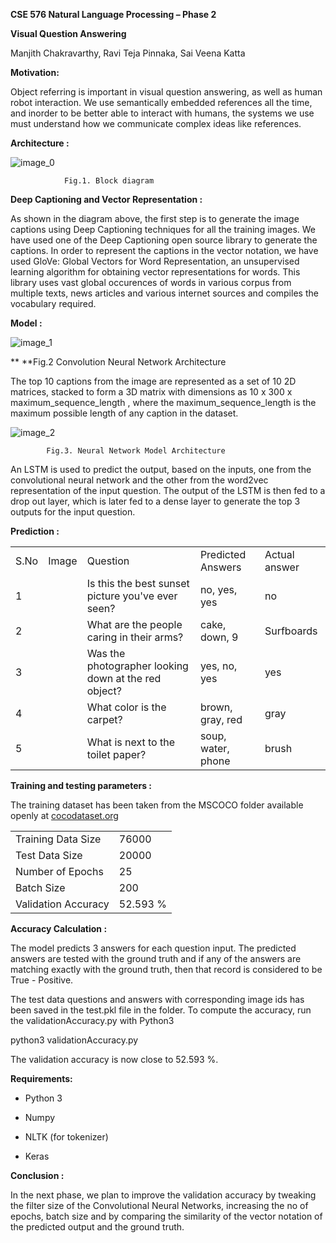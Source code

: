 **CSE 576 Natural Language Processing – Phase 2**

**Visual Question Answering**

Manjith Chakravarthy, Ravi Teja Pinnaka, Sai Veena Katta

**Motivation:**

Object referring is important in visual question answering, as well as human robot interaction. We use semantically embedded references all the time, and inorder to be better able to interact with humans, the systems we use must understand how we communicate complex ideas like references.

**Architecture :**

![image_0](https://user-images.githubusercontent.com/16779567/38787733-b1db5bda-40e4-11e8-921a-f085a822c764.png)

				Fig.1. Block diagram

**Deep Captioning and Vector Representation :**

As shown in the diagram above, the first step is to generate the image captions using Deep Captioning techniques for all the training images. We have used one of the Deep Captioning open source library to generate the captions. In order to represent the captions in the vector notation, we have used GloVe: Global Vectors for Word Representation, an unsupervised learning algorithm for obtaining vector representations for words. This library uses vast global occurences of words in various corpus from multiple texts, news articles and various internet sources and compiles the vocabulary required.

**Model :**

![image_1](https://user-images.githubusercontent.com/16779567/38787734-b1f2d116-40e4-11e8-9889-1f4e5f23b95c.png)

**			**Fig.2 Convolution Neural Network Architecture

The top 10 captions from the image are represented as a set of 10 2D matrices, stacked to form a 3D matrix with dimensions as 10 x 300 x maximum_sequence_length , where the maximum_sequence_length is the maximum possible length of any caption in the dataset.

![image_2](https://user-images.githubusercontent.com/16779567/38787735-b207839a-40e4-11e8-8bdd-c51669313183.png)


			Fig.3. Neural Network Model Architecture

An LSTM is used to predict the output, based on the inputs, one from the convolutional neural network and the other from the word2vec representation of the input question. The output of the LSTM is then fed to a drop out layer, which is later fed to a dense layer to generate the top 3 outputs for the input question.

**Prediction :**

<table>
  <tr>
    <td>S.No</td>
    <td>Image</td>
    <td>Question</td>
    <td>Predicted Answers</td>
    <td>Actual answer</td>
  </tr>
  <tr>
    <td>1</td>
    <td></td>
    <td>Is this the best sunset picture you've ever seen? </td>
    <td>no, yes, yes</td>
    <td>no</td>
  </tr>
  <tr>
    <td>2</td>
    <td></td>
    <td>What are the people caring in their arms? 	</td>
    <td>cake, down, 9</td>
    <td>Surfboards</td>
  </tr>
  <tr>
    <td>3</td>
    <td></td>
    <td>Was the photographer looking down at the red object?</td>
    <td>yes, no, yes</td>
    <td>yes</td>
  </tr>
  <tr>
    <td>4</td>
    <td></td>
    <td>What color is the carpet?</td>
    <td>brown, gray, red</td>
    <td>gray</td>
  </tr>
  <tr>
    <td>5</td>
    <td></td>
    <td>What is next to the toilet paper?</td>
    <td>soup, water, phone</td>
    <td>brush</td>
  </tr>
</table>


**Training and testing parameters :**

The training dataset has been taken from the MSCOCO folder available openly at [cocodataset.org](http://cocodataset.org/)

<table>
  <tr>
    <td>Training Data Size</td>
    <td>76000</td>
  </tr>
  <tr>
    <td>Test Data Size</td>
    <td>20000</td>
  </tr>
  <tr>
    <td>Number of Epochs</td>
    <td>25</td>
  </tr>
  <tr>
    <td>Batch Size</td>
    <td>200</td>
  </tr>
  <tr>
    <td>Validation Accuracy</td>
    <td>52.593 %</td>
  </tr>
</table>


**Accuracy Calculation :**

The model predicts 3 answers for each question input. The predicted answers are tested with the ground truth and if any of the answers are matching exactly with the ground truth, then that record is considered to be True - Positive.

The test data questions and answers with corresponding image ids has been saved in the test.pkl file in the folder. To compute the accuracy, run the validationAccuracy.py with Python3

python3 validationAccuracy.py

The validation accuracy is now close to 52.593 %.

**Requirements:**

* Python 3

* Numpy

* NLTK (for tokenizer)

* Keras

**Conclusion :**

In the next phase, we plan to improve the validation accuracy by tweaking the filter size of the Convolutional Neural Networks, increasing the no of epochs, batch size and by comparing the similarity of the vector notation of the predicted output and the ground truth.

